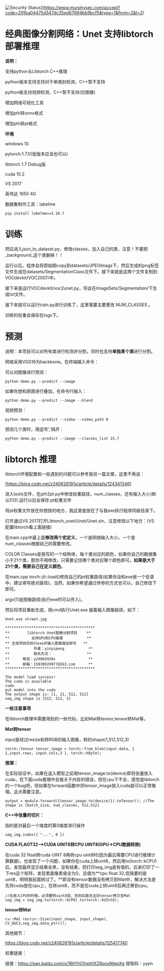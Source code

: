 ![Security Status](https://www.murphysec.com/platform3/v3/badge/1611925031551008768.svg?t=1)](https://www.murphysec.com/accept?code=291ba04475d347dc35ed67994bb9bcf5&type=1&from=2&t=2)
# 经典图像分割网络：Unet 支持libtorch部署推理



**说明：**

支持python与Libtorch C++推理

python版本支持支持对于单类别检测，C++暂不支持

python板支持视频检测，C++暂不支持(仅图像)

增加网络可视化工具

增加pth转onnx格式

增加pth转pt格式



**环境**

windows 10

pytorch:1.7.0(低版本应该也可以)

libtorch 1.7 Debug版

cuda 10.2

VS 2017

英伟达 1650 4G



数据集制作工具：labelme

```
pip install labelme==3.16.7
```



# 训练 

然后进入json_to_dataset.py，修改classes，加入自己的类，注意！不要把_background_这个类删掉！！

运行以后，程序会将原始图copy到datasets/JPEGImags下，然后生成的png标签文件生成在datasets/SegmentationClass文件下。接下来就是这两个文件复制到VOCdevkit/VOC2007/中。

接下来是运行VOCdevkit/voc2unet.py，将会在ImageSets/Segmentation/下生成txt文件。

接下来就可以运行train.py进行训练了，这里需要主要更改 NUM_CLASSES 。

训练的权重会保存在logs下。



# 预测

说明：本项目可以对所有类进行检测并分割，同时也支持**单独某个类**进行分割。

网络采用VGG16为backbone。在终端输入命令：



可以对图像进行预测：

```
python demo.py --predict --image
```



如果你想和原图进行叠加，在命令行输入：

```
python demo.py --predict --image --blend
```



视频预测：

```
python demo.py --predict --video --video_path 0
```



 预测几个类时，用逗号','隔开：

```
python demo.py --predict --image --classes_list 15,7
```



# libtorch 推理

libtorch环境配置和一些遇到的问题可以参考我另一篇文章，这里不再说：

[https://blog.csdn.net/z240626191s/article/details/124341346]

进入tools文件，在pth2pt.py中修改权重路径，num_classes，还有输入大小(默认512).运行以后会保存.pt权重文件

将pt权重文件放在你想放的地方，我这里是放在了与我exe执行程序同级目录下。

打开通过VS 2017打开Libtorch_unet/Unet/Unet.sln，注意修改以下地方：(VS 配置libtorch看上面链接)

在main.cpp中最上面**修改两个宏定义**，一个是网络输入大小，一个是num_classes根据自己的需要修改。

COLOR Classes是我写的一个结构体，每个类对应的颜色，如果你自己的数据集小于21个类，那你不用修改，只需要记住哪个类对应哪个颜色即可。**如果是大于21个类，需要自己在定义颜色**。

在main.cpp torch::jit::load()修改自己的pt权重路径(如果你没和exe放一个目录中，建议填写绝对路径)，当然，如果你希望通过传参的方式也可以，自己修改下即可。

argv[1]是图像路径(执行exe时可以传入)。

然后将项目重新生成，用cmd执行Unet.exe 接着输入图像路径，如下：

```
Unet.exe street.jpg
```



```
*****************************************
**        libtorch Unet图像分割项目    **
**          支持GPU和CPU推理           **
** 生成项目后执行exe并输入图像路径即可   **
**           作者：yinyipeng           **
**           联系方式：                **
**      微信：y24065939s               **
**      邮箱：15930920977@163.com      **
*****************************************

The model load success!
The cuda is available
cuda
put model into the cuda
The output shape is: [1, 21, 512, 512]
seq_img shape is [512, 512, 3]
```



**一些注意事项**

在libtorch推理中需要用到的一些代码，比如Mat转tensor,tensor转Mat等。

**Mat转tensor**

input是经过resize和转RGB的输入图像，转的shape(1,512,512,3)

```
torch::Tensor tensor_image = torch::from_blob(input.data, { 1,input.rows, input.cols,3 }, torch::kByte);
```



**推理：**

在实际验证中，如果在送入模型之前用tensor_image.to(device)即将张量放入cuda，在下面cuda推理中会报关于内存的错误，但在cpu下不会，感觉是libtorch的一个bug吧，但如果在forward函数中将tensor_image放入cuda就可以正常推理。这点需要注意。

```
output = module.forward({tensor_image.to(device)}).toTensor(); //The shape is [batch_size, num_classes, 512,512]
```



**C++中张量的切片：**

指的是对最后一个维度的第0维度进行操作

```
seg_img.index({ "...", 0 })
```



**CUDA FLAOT32-->CUDA UINT8转CPU UINT8(GPU->CPU数据转换)**

在cuda 32 float转cuda UINT 8再转cpu uint8时(因为最后需要CPU进行推理计算数据)，也发现了一个问题，如果你在cuda上转uint8，然后用to(torch::kCPU)后，发现最终显示结果全黑，没有结果，但打印seg_img是有值的，后来打印了一下res这个矩阵，发现里面像素值全为0，且值为**cpu float 32,但我要的是uint8，明明我前面转过了。**即没有tensor数据没有拷贝到Mat中，解决方法是先将cuda放在cpu上，在转uint8，而不是在cuda上转uint8后再迁移到cpu。

```
//在放入CPU的时候，必须要转uint8型，否则后面无法将tensor拷贝至Mat
seg_img = seg_img.to(torch::kCPU).to(torch::kUInt8); 
```



**tensor转Mat**

```
cv::Mat res(cv::Size(input_shape, input_shape), CV_8UC3,seg_img.data_ptr());
```



其他细节：

https://blog.csdn.net/z240626191s/article/details/125417740

权重链接：

链接：https://pan.baidu.com/s/1RHYiG1nph1XZ8poxNtepXg 
提取码：yypn
